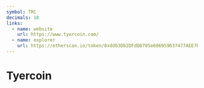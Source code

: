 ```yaml
---
symbol: TRC
decimals: 18
links:
  - name: website
    url: https://www.tyercoin.com/
  - name: explorer
    url: https://etherscan.io/token/0xddb3Db2DFdD8705e606959637477AEE7B0Cc22F1
---
```


# Tyercoin
